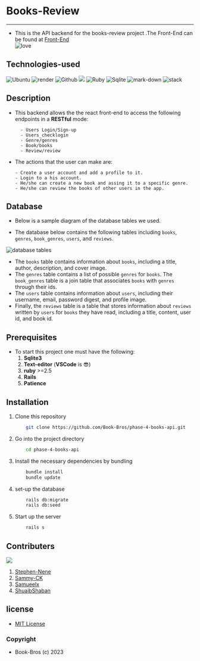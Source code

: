 # Books-Review
-----

- This is the API backend for the books-review project .The Front-End can be found at [Front-End](https://github.com/Book-Bros/phase-4-books-client)<br/>
![love](http://ForTheBadge.com/images/badges/built-with-love.svg)

## Technologies-used
   ![Ubuntu](https://img.shields.io/badge/Ubuntu-E95420?style=for-the-badge&logo=ubuntu&logoColor=white)   ![render](https://img.shields.io/badge/Render-430091?style=for-the-badge&logo=render&logoColor=white)     ![Github](https://img.shields.io/badge/GitHub-100000?style=for-the-badge&logo=github&logoColor=white)   ![](https://img.shields.io/badge/Visual_Studio_Code-0078D4?style=for-the-badge&logo=visual%20studio%20code&logoColor=white)
   ![Ruby](https://img.shields.io/badge/Ruby_on_Rails-CC0000?style=for-the-badge&logo=ruby-on-rails&logoColor=white)    ![Sqlite](https://img.shields.io/badge/SQLite3-07405E?style=for-the-badge&logo=sqlite&logoColor=white)
   ![mark-down](https://img.shields.io/badge/Markdown-000000?style=for-the-badge&logo=markdown&logoColor=white)
   ![stack](https://aleen42.github.io/badges/src/stackoverflow.svg)
## Description
- This backend allows the the react front-end to access the following endpoints in a **RESTful** mode:
  ```
    - Users Login/Sign-up
    - Users_checklogin
    - Genre/genres
    - Book/books
    - Review/review
    ```

- The actions that the user can make are:
    ```
    - Create a user account and add a profile to it.
    - Login to a his account.
    - He/she can create a new book and assing it to a specific genre.
    - He/she can review the books of other users in the app.
    ```


## Database
- Below is a sample diagram of the database tables we used.

- The database below contains the following tables including `books`, `genres`, `book_genres`, `users`, and `reviews`.

<img src="./images/db.png" alt="database tables" />


- The ``books`` table contains information about `books`, including a title, author, description, and cover image.
- The `genres` table contains a list of possible `genres` for `books`. The `book_genres` table is a join table that associates `books` with `genres` through their ids.
- The `users` table contains information about `users`, including their username, email, password digest, and profile image.
- Finally, the `reviews` table is a table that stores information about `reviews` written by `users` for `books` they have read, including a title, content, user id, and book id.

## Prerequisites
- To start this project one must have the following:
    1. **Sqlite3**
    2. **Text-editor** (**VSCode** is :sunglasses:)
    3. **ruby** >=2.5
    4. **Rails**
    4. **Patience**

## Installation
1. Clone this repository
    ```bash
        git clone https://github.com/Book-Bros/phase-4-books-api.git
    ```

2. Go into the project directory

    ```bash
        cd phase-4-books-api
    ```

3. Install the necessary dependencies by bundling
    ```bash
        bundle install
        bundle update
    ```

4. set-up the database
    ```bash
        rails db:migrate
        rails db:seed
    ```
5. Start up the server
    ```bash
        rails s
    ```


## Contributers
 ![](http://ForTheBadge.com/images/badges/built-by-developers.svg)

1. [Stephen-Nene](https://github.com/Stephen-nene)
2. [Sammy-CK](https://github.com/Sammy-CK)
3. [Samueelx](https://github.com/Samueelx)
4. [ShuaibShaban](https://github.com/ShuaibShaban)


## license
- [MIT License](./LICENSE.md)
### **Copyright**
   - Book-Bros (c) 2023